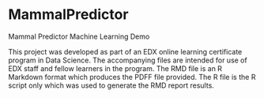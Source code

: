 # MammalPredictor
Mammal Predictor Machine Learning Demo

This project was developed as part of an EDX online learning certificate program in Data Science. The accompanying files are intended for use of EDX staff and fellow learners in the program. The RMD file is an R Markdown format which produces the PDFF file provided. The R file is the R script only which was used to generate the RMD report results.
